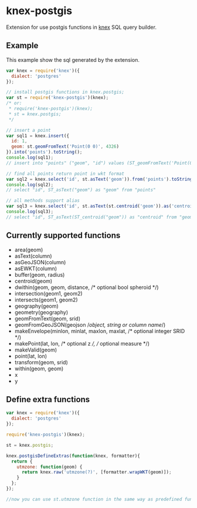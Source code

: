 # knex-postgis

Extension for use postgis functions in [knex](http://knexjs.org) SQL query builder.



## Example
This example show the sql generated by the extension.


```js
var knex = require('knex')({
  dialect: 'postgres'
});

// install postgis functions in knex.postgis;
var st = require('knex-postgis')(knex);
/* or:
 * require('knex-postgis')(knex);
 * st = knex.postgis;
 */

// insert a point
var sql1 = knex.insert({
  id: 1,
  geom: st.geomFromText('Point(0 0)', 4326)
}).into('points').toString();
console.log(sql1);
// insert into "points" ("geom", "id") values (ST_geomFromText('Point(0 0)'), '1')

// find all points return point in wkt format
var sql2 = knex.select('id', st.asText('geom')).from('points').toString();
console.log(sql2);
// select "id", ST_asText("geom") as "geom" from "points"

// all methods support alias
var sql3 = knex.select('id', st.asText(st.centroid('geom')).as('centroid')).from('geometries').toString();
console.log(sql3);
// select "id", ST_asText(ST_centroid("geom")) as "centroid" from "geometries"

```

## Currently supported functions

- area(geom)
- asText(column)
- asGeoJSON(column)
- asEWKT(column)
- buffer(geom, radius)
- centroid(geom)
- dwithin(geom, geom, distance, /* optional bool spheroid */)
- intersection(geom1, geom2)
- intersects(geom1, geom2)
- geography(geom)
- geometry(geography)
- geomFromText(geom, srid)
- geomFromGeoJSON(geojson /*object, string or column name*/)
- makeEnvelope(minlon, minlat, maxlon, maxlat, /* optional integer SRID */)
- makePoint(lat, lon, /* optional z */, /* optional measure */)
- makeValid(geom)
- point(lat, lon)
- transform(geom, srid)
- within(geom, geom)
- x
- y

## Define extra functions

```js
var knex = require('knex')({
  dialect: 'postgres'
});

require('knex-postgis')(knex);

st = knex.postgis;

knex.postgisDefineExtras(function(knex, formatter){
  return {
    utmzone: function(geom) {
      return knex.raw('utmzone(?)', [formatter.wrapWKT(geom)]);
    }
  };
});

//now you can use st.utmzone function in the same way as predefined functions
```
